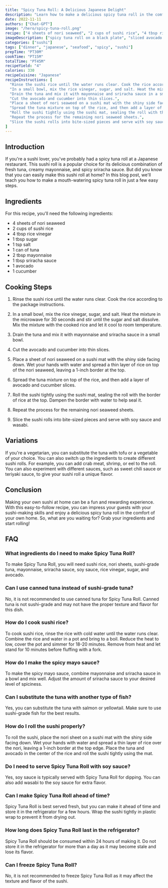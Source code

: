 ```yaml
---
title: "Spicy Tuna Roll: A Delicious Japanese Delight"
description: "Learn how to make a delicious spicy tuna roll in the comfort of your home with this easy-to-follow recipe. Impress your guests with your new sushi-making skills!"
date: 2022-11-11
authors: ["Chat-GPT"]
image: "/hero/spicy-tuna-roll.png"
recipe: ["4 sheets of nori seaweed", "2 cups of sushi rice", "4 tbsp rice vinegar", "1 tbsp sugar", "1 tsp salt", "1 can of tuna", "2 tbsp mayonnaise", "1 tbsp sriracha sauce", "1 avocado", "1 cucumber"]
imageDescription: ["spicy tuna roll on a black plate", "sliced avocado on top of the roll", "a small dish with soy sauce", "chopsticks next to the dish"]
categories: ["sushi"]
tags: ["dinner", "japanese", "seafood", "spicy", "sushi"]
prepTime: "PT30M"
cookTime: "PT15M"
totalTime: "PT45M"
recipeYield: "4"
calories: 330
recipeCuisine: "Japanese"
recipeInstructions: [
  "Rinse the sushi rice until the water runs clear. Cook the rice according to the package instructions.",
  "In a small bowl, mix the rice vinegar, sugar, and salt. Heat the mixture in the microwave for 30 seconds and stir until the sugar and salt dissolve. Mix the mixture with the cooked rice and let it cool to room temperature.",
  "Drain the tuna and mix it with mayonnaise and sriracha sauce in a small bowl.",
  "Cut the avocado and cucumber into thin slices.",
  "Place a sheet of nori seaweed on a sushi mat with the shiny side facing down. Wet your hands with water and spread a thin layer of rice on top of the nori seaweed, leaving a 1-inch border at the top.",
  "Spread the tuna mixture on top of the rice, and then add a layer of avocado and cucumber slices.",
  "Roll the sushi tightly using the sushi mat, sealing the roll with the border of rice at the top. Dampen the border with water to help seal it.",
  "Repeat the process for the remaining nori seaweed sheets.",
  "Slice the sushi rolls into bite-sized pieces and serve with soy sauce and wasabi."
]
---
```


## Introduction

If you're a sushi lover, you've probably had a spicy tuna roll at a Japanese restaurant. This sushi roll is a popular choice for its delicious combination of fresh tuna, creamy mayonnaise, and spicy sriracha sauce. But did you know that you can easily make this sushi roll at home? In this blog post, we'll teach you how to make a mouth-watering spicy tuna roll in just a few easy steps. 

## Ingredients

For this recipe, you'll need the following ingredients:

- 4 sheets of nori seaweed
- 2 cups of sushi rice
- 4 tbsp rice vinegar
- 1 tbsp sugar
- 1 tsp salt
- 1 can of tuna
- 2 tbsp mayonnaise
- 1 tbsp sriracha sauce
- 1 avocado
- 1 cucumber

## Cooking Steps

1. Rinse the sushi rice until the water runs clear. Cook the rice according to the package instructions.

2. In a small bowl, mix the rice vinegar, sugar, and salt. Heat the mixture in the microwave for 30 seconds and stir until the sugar and salt dissolve. Mix the mixture with the cooked rice and let it cool to room temperature.

3. Drain the tuna and mix it with mayonnaise and sriracha sauce in a small bowl.

4. Cut the avocado and cucumber into thin slices.

5. Place a sheet of nori seaweed on a sushi mat with the shiny side facing down. Wet your hands with water and spread a thin layer of rice on top of the nori seaweed, leaving a 1-inch border at the top.

6. Spread the tuna mixture on top of the rice, and then add a layer of avocado and cucumber slices.

7. Roll the sushi tightly using the sushi mat, sealing the roll with the border of rice at the top. Dampen the border with water to help seal it.

8. Repeat the process for the remaining nori seaweed sheets.

9. Slice the sushi rolls into bite-sized pieces and serve with soy sauce and wasabi.

## Variations

If you're a vegetarian, you can substitute the tuna with tofu or a vegetable of your choice. You can also switch up the ingredients to create different sushi rolls. For example, you can add crab meat, shrimp, or eel to the roll. You can also experiment with different sauces, such as sweet chili sauce or teriyaki sauce, to give your sushi roll a unique flavor.

## Conclusion

Making your own sushi at home can be a fun and rewarding experience. With this easy-to-follow recipe, you can impress your guests with your sushi-making skills and enjoy a delicious spicy tuna roll in the comfort of your own home. So, what are you waiting for? Grab your ingredients and start rolling!

## FAQ

### What ingredients do I need to make Spicy Tuna Roll?

To make Spicy Tuna Roll, you will need sushi rice, nori sheets, sushi-grade tuna, mayonnaise, sriracha sauce, soy sauce, rice vinegar, sugar, and avocado.

### Can I use canned tuna instead of sushi-grade tuna?

No, it is not recommended to use canned tuna for Spicy Tuna Roll. Canned tuna is not sushi-grade and may not have the proper texture and flavor for this dish.

### How do I cook sushi rice?

To cook sushi rice, rinse the rice with cold water until the water runs clear. Combine the rice and water in a pot and bring to a boil. Reduce the heat to low, cover the pot and simmer for 18-20 minutes. Remove from heat and let stand for 10 minutes before fluffing with a fork.

### How do I make the spicy mayo sauce?

To make the spicy mayo sauce, combine mayonnaise and sriracha sauce in a bowl and mix well. Adjust the amount of sriracha sauce to your desired level of spiciness.

### Can I substitute the tuna with another type of fish?

Yes, you can substitute the tuna with salmon or yellowtail. Make sure to use sushi-grade fish for the best results.

### How do I roll the sushi properly?

To roll the sushi, place the nori sheet on a sushi mat with the shiny side facing down. Wet your hands with water and spread a thin layer of rice over the nori, leaving a 1-inch border at the top edge. Place the tuna and avocado in the center of the rice and roll the sushi tightly using the mat.

### Do I need to serve Spicy Tuna Roll with soy sauce?

Yes, soy sauce is typically served with Spicy Tuna Roll for dipping. You can also add wasabi to the soy sauce for extra flavor.

### Can I make Spicy Tuna Roll ahead of time?

Spicy Tuna Roll is best served fresh, but you can make it ahead of time and store it in the refrigerator for a few hours. Wrap the sushi tightly in plastic wrap to prevent it from drying out.

### How long does Spicy Tuna Roll last in the refrigerator?

Spicy Tuna Roll should be consumed within 24 hours of making it. Do not store it in the refrigerator for more than a day as it may become stale and lose its flavor.

### Can I freeze Spicy Tuna Roll?

No, it is not recommended to freeze Spicy Tuna Roll as it may affect the texture and flavor of the sushi.